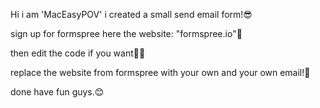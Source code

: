 Hi i am 'MacEasyPOV' i created a small send email form!😎

sign up for formspree here the website: "formspree.io"👀

then edit the code if you want🧑‍💻

replace the website from formspree with your own and your own email!📧

done have fun guys.😊
